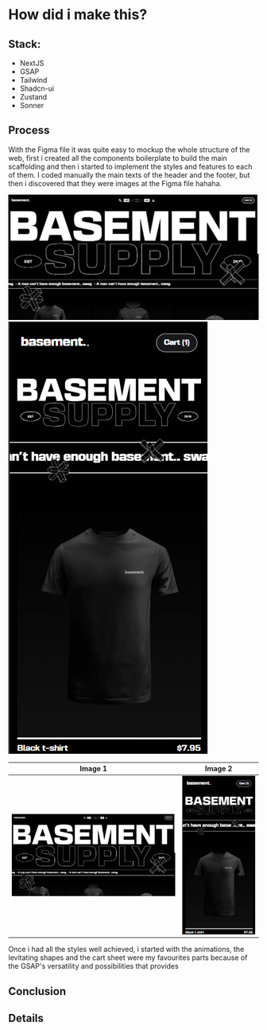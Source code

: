 # How did i make this?

## Stack:
- NextJS
- GSAP
- Tailwind
- Shadcn-ui
- Zustand
- Sonner

## Process

With the Figma file it was quite easy to mockup the whole structure of the web, first i created all the components boilerplate to build the main scaffolding and then i started to implement the styles and features to each of them.
I coded manually the main texts of the header and the footer, but then i discovered that they were images at the Figma file hahaha.

![Basement Supply Main View Desktop](main-view-desktop.png "Basement Supply Main View Desktop")
![Basement Supply Main View Mobile](main-view-mobile.png "Basement Supply Main View Mobile")

| Image 1 | Image 2 |
|---|---|
| <img src="main-view-desktop.png" alt="Image 1"> | <img src="main-view-mobile.png" alt="Image 2"> |

Once i had all the styles well achieved, i started with the animations, the levitating shapes and the cart sheet were my favourites parts because of the GSAP's versatility and possibilities that provides

## Conclusion

## Details